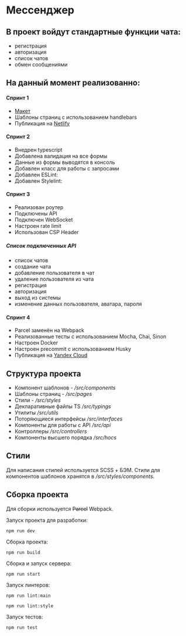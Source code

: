# Мессенджер

## В проект войдут стандартные функции чата:
+ регистрация
+ авторизация
+ список чатов
+ обмен сообщениями

## На данный момент реализованно:

#### Спринт 1
+ [Макет](https://www.figma.com/file/pbGFCt4LJYFiVVSkSvfPFk/messenger.praktikum?node-id=13%3A171&t=Q8wPAsf3I90JBCUM-1)
+ Шаблоны страниц с использованием handlebars
+ Публикация на [Netlify](https://celadon-zabaione-8d93f1.netlify.app/)

#### Спринт 2
+ Внедрен typescript
+ Добавлена валидация на все формы
+ Данные из формы выводятся в консоль
+ Добавлен класс для работы с запросами
+ Добавлен ESLint:
+ Добавлен Stylelint:

#### Спринт 3
+ Реализован роутер
+ Подключены API
+ Подключен WebSocket
+ Настроен rate limit
+ Использован CSP Header

##### Список подключенных API

+ список чатов
+ создание чата
+ добавление пользователя в чат
+ удаление пользователя из чата
+ регистрация
+ авторизация
+ выход из системы
+ изменение данных пользователя, аватара, пароля

#### Спринт 4
+ Parcel заменён на Webpack
+ Реализованные тесты с использованием Mocha, Chai, Sinon
+ Настроен Docker
+ Настроен precommit с использованием Husky
+ Публикация на [Yandex Cloud](https://bbatjovd0tr76gigttb6.containers.yandexcloud.net/)

## Структура проекта
+ Компонент шаблонов - */src/components*
+ Шаблоны страниц - */src/pages*
+ Стили - */src/styles*
+ Декларативные файлы TS */src/typings*
+ Утилиты */src/utils*
+ Поторяющиеся интерфейсы */src/interfaces*
+ Компоненты для работы с API */src/api*
+ Контроллеры */src/controllers*
+ Компоненты высшего порядка */src/hocs*

## Стили
Для написания стилей используется SCSS + БЭМ.
Стили для компонентов шаблонов хранятся в */src/styles/components*.

## Сборка проекта
Для сборки используется ~~Parcel~~ Webpack.

Запуск проекта для разработки:
```
npm run dev
```

Сборка проекта:
```
npm run build
```

Сборка и запуск сервера:
```
npm run start
```

Запуск линтеров:
```
npm run lint:main
```
```
npm run lint:style
```

Запуск тестов:
```
npm run test
```
